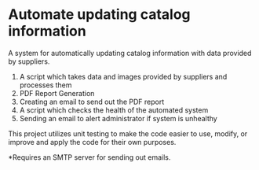 #
# Automate updating catalog information

A system for automatically updating catalog information with data provided by suppliers.

1) A script which takes data and images provided by suppliers and processes them
2) PDF Report Generation 
3) Creating an email to send out the PDF report
4) A script which checks the health of the automated system
5) Sending an email to alert administrator if system is unhealthy

This project utilizes unit testing to make the code easier to use, modify, or improve and apply the code for their own purposes.

*Requires an SMTP server for sending out emails.
